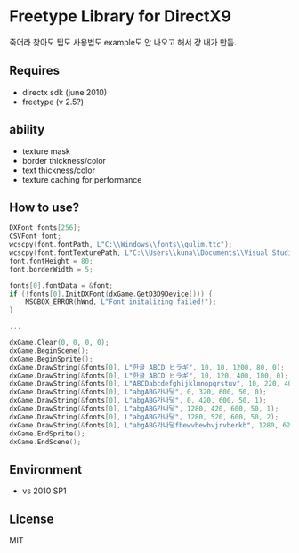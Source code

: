 Freetype Library for DirectX9
=======================

죽어라 찾아도 팁도 사용법도 example도 안 나오고 해서 걍 내가 만듬.

## Requires
* directx sdk (june 2010)
* freetype (v 2.5?)

## ability
* texture mask
* border thickness/color
* text thickness/color
* texture caching for performance

## How to use?
```cpp
DXFont fonts[256];
CSVFont font;
wcscpy(font.fontPath, L"C:\\Windows\\fonts\\gulim.ttc");
wcscpy(font.fontTexturePath, L"C:\\Users\\kuna\\Documents\\Visual Studio 2010\\Projects\\dxfreetype\\silver128.png");
font.fontHeight = 80;
font.borderWidth = 5;

fonts[0].fontData = &font;
if (!fonts[0].InitDXFont(dxGame.GetD3D9Device())) {
	MSGBOX_ERROR(hWnd, L"Font initalizing failed!");
}

...

dxGame.Clear(0, 0, 0, 0);
dxGame.BeginScene();
dxGame.BeginSprite();
dxGame.DrawString(&fonts[0], L"한글 ABCD ヒラギ", 10, 10, 1200, 80, 0);
dxGame.DrawString(&fonts[0], L"한글 ABCD ヒラギ", 10, 120, 400, 100, 0);
dxGame.DrawString(&fonts[0], L"ABCDabcdefghijklmnopqrstuv", 10, 220, 400, 100, 0);
dxGame.DrawString(&fonts[0], L"abgABG가나닿", 0, 320, 600, 50, 0);
dxGame.DrawString(&fonts[0], L"abgABG가나닿", 0, 420, 600, 50, 1);
dxGame.DrawString(&fonts[0], L"abgABG가나닿", 1280, 420, 600, 50, 1);
dxGame.DrawString(&fonts[0], L"abgABG가나닿", 1280, 520, 600, 50, 2);
dxGame.DrawString(&fonts[0], L"abgABG가나닿fbewvbewbvjrvberkb", 1280, 620, 600, 50, 2);
dxGame.EndSprite();
dxGame.EndScene();

```

## Environment
* vs 2010 SP1

## License
MIT